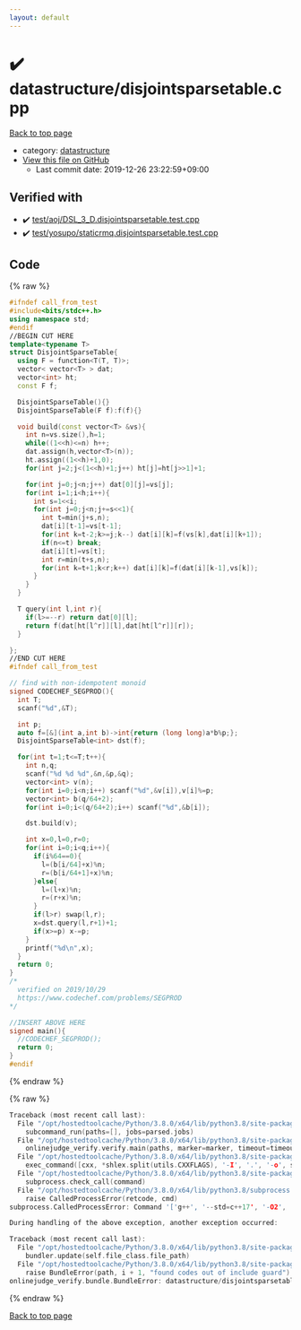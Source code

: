 ```yaml
---
layout: default
---
```


<!-- mathjax config similar to math.stackexchange -->
<script type="text/javascript" async
  src="https://cdnjs.cloudflare.com/ajax/libs/mathjax/2.7.5/MathJax.js?config=TeX-MML-AM_CHTML">
</script>
<script type="text/x-mathjax-config">
  MathJax.Hub.Config({
    TeX: { equationNumbers: { autoNumber: "AMS" }},
    tex2jax: {
      inlineMath: [ ['$','$'] ],
      processEscapes: true
    },
    "HTML-CSS": { matchFontHeight: false },
    displayAlign: "left",
    displayIndent: "2em"
  });
</script>

<script type="text/javascript" src="https://cdnjs.cloudflare.com/ajax/libs/jquery/3.4.1/jquery.min.js"></script>
<script src="https://cdn.jsdelivr.net/npm/jquery-balloon-js@1.1.2/jquery.balloon.min.js" integrity="sha256-ZEYs9VrgAeNuPvs15E39OsyOJaIkXEEt10fzxJ20+2I=" crossorigin="anonymous"></script>
<script type="text/javascript" src="../../assets/js/copy-button.js"></script>
<link rel="stylesheet" href="../../assets/css/copy-button.css" />


# :heavy_check_mark: datastructure/disjointsparsetable.cpp

<a href="../../index.html">Back to top page</a>

* category: <a href="../../index.html#8dc87745f885a4cc532acd7b15b8b5fe">datastructure</a>
* <a href="{{ site.github.repository_url }}/blob/master/datastructure/disjointsparsetable.cpp">View this file on GitHub</a>
    - Last commit date: 2019-12-26 23:22:59+09:00




## Verified with

* :heavy_check_mark: <a href="../../verify/test/aoj/DSL_3_D.disjointsparsetable.test.cpp.html">test/aoj/DSL_3_D.disjointsparsetable.test.cpp</a>
* :heavy_check_mark: <a href="../../verify/test/yosupo/staticrmq.disjointsparsetable.test.cpp.html">test/yosupo/staticrmq.disjointsparsetable.test.cpp</a>


## Code

<a id="unbundled"></a>
{% raw %}
```cpp
#ifndef call_from_test
#include<bits/stdc++.h>
using namespace std;
#endif
//BEGIN CUT HERE
template<typename T>
struct DisjointSparseTable{
  using F = function<T(T, T)>;
  vector< vector<T> > dat;
  vector<int> ht;
  const F f;

  DisjointSparseTable(){}
  DisjointSparseTable(F f):f(f){}

  void build(const vector<T> &vs){
    int n=vs.size(),h=1;
    while((1<<h)<=n) h++;
    dat.assign(h,vector<T>(n));
    ht.assign((1<<h)+1,0);
    for(int j=2;j<(1<<h)+1;j++) ht[j]=ht[j>>1]+1;

    for(int j=0;j<n;j++) dat[0][j]=vs[j];
    for(int i=1;i<h;i++){
      int s=1<<i;
      for(int j=0;j<n;j+=s<<1){
        int t=min(j+s,n);
        dat[i][t-1]=vs[t-1];
        for(int k=t-2;k>=j;k--) dat[i][k]=f(vs[k],dat[i][k+1]);
        if(n<=t) break;
        dat[i][t]=vs[t];
        int r=min(t+s,n);
        for(int k=t+1;k<r;k++) dat[i][k]=f(dat[i][k-1],vs[k]);
      }
    }
  }

  T query(int l,int r){
    if(l>=--r) return dat[0][l];
    return f(dat[ht[l^r]][l],dat[ht[l^r]][r]);
  }

};
//END CUT HERE
#ifndef call_from_test

// find with non-idempotent monoid
signed CODECHEF_SEGPROD(){
  int T;
  scanf("%d",&T);

  int p;
  auto f=[&](int a,int b)->int{return (long long)a*b%p;};
  DisjointSparseTable<int> dst(f);

  for(int t=1;t<=T;t++){
    int n,q;
    scanf("%d %d %d",&n,&p,&q);
    vector<int> v(n);
    for(int i=0;i<n;i++) scanf("%d",&v[i]),v[i]%=p;
    vector<int> b(q/64+2);
    for(int i=0;i<(q/64+2);i++) scanf("%d",&b[i]);

    dst.build(v);

    int x=0,l=0,r=0;
    for(int i=0;i<q;i++){
      if(i%64==0){
        l=(b[i/64]+x)%n;
        r=(b[i/64+1]+x)%n;
      }else{
        l=(l+x)%n;
        r=(r+x)%n;
      }
      if(l>r) swap(l,r);
      x=dst.query(l,r+1)+1;
      if(x>=p) x-=p;
    }
    printf("%d\n",x);
  }
  return 0;
}
/*
  verified on 2019/10/29
  https://www.codechef.com/problems/SEGPROD
*/

//INSERT ABOVE HERE
signed main(){
  //CODECHEF_SEGPROD();
  return 0;
}
#endif

```
{% endraw %}

<a id="bundled"></a>
{% raw %}
```cpp
Traceback (most recent call last):
  File "/opt/hostedtoolcache/Python/3.8.0/x64/lib/python3.8/site-packages/onlinejudge_verify/main.py", line 173, in main
    subcommand_run(paths=[], jobs=parsed.jobs)
  File "/opt/hostedtoolcache/Python/3.8.0/x64/lib/python3.8/site-packages/onlinejudge_verify/main.py", line 66, in subcommand_run
    onlinejudge_verify.verify.main(paths, marker=marker, timeout=timeout, jobs=jobs)
  File "/opt/hostedtoolcache/Python/3.8.0/x64/lib/python3.8/site-packages/onlinejudge_verify/verify.py", line 98, in main
    exec_command([cxx, *shlex.split(utils.CXXFLAGS), '-I', '.', '-o', shlex.quote(str(directory / 'a.out')), shlex.quote(str(path))])
  File "/opt/hostedtoolcache/Python/3.8.0/x64/lib/python3.8/site-packages/onlinejudge_verify/verify.py", line 26, in exec_command
    subprocess.check_call(command)
  File "/opt/hostedtoolcache/Python/3.8.0/x64/lib/python3.8/subprocess.py", line 364, in check_call
    raise CalledProcessError(retcode, cmd)
subprocess.CalledProcessError: Command '['g++', '--std=c++17', '-O2', '-Wall', '-g', '-I', '.', '-o', '.verify-helper/cache/988b27744f33205dfbbff10b1fb99080/a.out', 'test/aoj/3120.test.cpp']' returned non-zero exit status 1.

During handling of the above exception, another exception occurred:

Traceback (most recent call last):
  File "/opt/hostedtoolcache/Python/3.8.0/x64/lib/python3.8/site-packages/onlinejudge_verify/docs.py", line 340, in write_contents
    bundler.update(self.file_class.file_path)
  File "/opt/hostedtoolcache/Python/3.8.0/x64/lib/python3.8/site-packages/onlinejudge_verify/bundle.py", line 123, in update
    raise BundleError(path, i + 1, "found codes out of include guard")
onlinejudge_verify.bundle.BundleError: datastructure/disjointsparsetable.cpp: line 5: found codes out of include guard

```
{% endraw %}

<a href="../../index.html">Back to top page</a>

